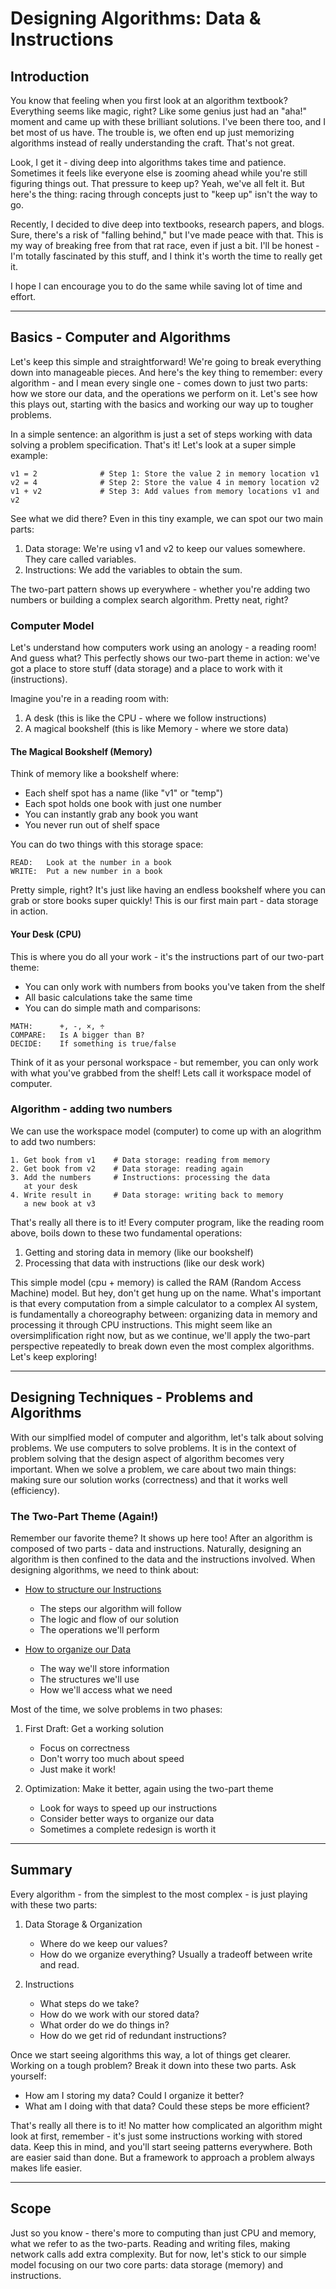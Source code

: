 # Designing Algorithms: Data & Instructions

## Introduction
You know that feeling when you first look at an algorithm textbook? Everything seems like magic, right? Like some genius just had an "aha!" moment and came up with these brilliant solutions. I've been there too, and I bet most of us have. The trouble is, we often end up just memorizing algorithms instead of really understanding the craft. That's not great.

Look, I get it - diving deep into algorithms takes time and patience. Sometimes it feels like everyone else is zooming ahead while you're still figuring things out. That pressure to keep up? Yeah, we've all felt it. But here's the thing: racing through concepts just to "keep up" isn't the way to go.

Recently, I decided to dive deep into textbooks, research papers, and blogs. Sure, there's a risk of "falling behind," but I've made peace with that. This is my way of breaking free from that rat race, even if just a bit. I'll be honest - I'm totally fascinated by this stuff, and I think it's worth the time to really get it.

I hope I can encourage you to do the same while saving lot of time and effort.

---

## Basics - Computer and Algorithms
Let's keep this simple and straightforward! We're going to break everything down into manageable pieces. And here's the key thing to remember: every algorithm - and I mean every single one - comes down to just two parts: how we store our data, and the operations we perform on it. Let's see how this plays out, starting with the basics and working our way up to tougher problems.

In a simple sentence: an algorithm is just a set of steps working with data solving a problem specification. That's it! Let's look at a super simple example:

```
v1 = 2              # Step 1: Store the value 2 in memory location v1
v2 = 4              # Step 2: Store the value 4 in memory location v2
v1 + v2             # Step 3: Add values from memory locations v1 and v2
```

See what we did there? Even in this tiny example, we can spot our two main parts:
1. Data storage: We're using v1 and v2 to keep our values somewhere. They care called variables.
2. Instructions: We add the variables to obtain the sum.

The two-part pattern shows up everywhere - whether you're adding two numbers or building a complex search algorithm. Pretty neat, right? 

### Computer Model
Let's understand how computers work using an anology - a reading room! And guess what? This perfectly shows our two-part theme in action: we've got a place to store stuff (data storage) and a place to work with it (instructions).

Imagine you're in a reading room with:
1. A desk (this is like the CPU - where we follow instructions)
2. A magical bookshelf (this is like Memory - where we store data)

#### The Magical Bookshelf (Memory)
Think of memory like a bookshelf where:
- Each shelf spot has a name (like "v1" or "temp")
- Each spot holds one book with just one number
- You can instantly grab any book you want
- You never run out of shelf space

You can do two things with this storage space:
```
READ:   Look at the number in a book
WRITE:  Put a new number in a book
```

Pretty simple, right? It's just like having an endless bookshelf where you can grab or store books super quickly! This is our first main part - data storage in action.

#### Your Desk (CPU)
This is where you do all your work - it's the instructions part of our two-part theme:
- You can only work with numbers from books you've taken from the shelf
- All basic calculations take the same time
- You can do simple math and comparisons:
```
MATH:      +, -, ×, ÷
COMPARE:   Is A bigger than B?
DECIDE:    If something is true/false
```

Think of it as your personal workspace - but remember, you can only work with what you've grabbed from the shelf! Lets call it workspace model of computer.

### Algorithm - adding two numbers
We can use the workspace model (computer) to come up with an alogrithm to add two numbers:
```
1. Get book from v1    # Data storage: reading from memory
2. Get book from v2    # Data storage: reading again
3. Add the numbers     # Instructions: processing the data
   at your desk
4. Write result in     # Data storage: writing back to memory
   a new book at v3
```

That's really all there is to it! Every computer program, like the reading room above, boils down to these two fundamental operations:
1. Getting and storing data in memory (like our bookshelf)
2. Processing that data with instructions (like our desk work)

This simple model (cpu + memory) is called the RAM (Random Access Machine) model. But hey, don't get hung up on the name. What's important is that every computation from a simple calculator to a complex AI system, is fundamentally a choreography between: organizing data in memory and processing it through CPU instructions. This might seem like an oversimplification right now, but as we continue, we'll apply the two-part perspective repeatedly to break down even the most complex algorithms. Let's keep exploring!

--- 

## Designing Techniques - Problems and Algorithms
With our simplfied model of computer and algorithm, let's talk about solving problems. We use computers to solve problems. It is in the context of problem solving that the design aspect of algorithm becomes very important. When we solve a problem, we care about two main things: making sure our solution works (correctness) and that it works well (efficiency).

### The Two-Part Theme (Again!)
Remember our favorite theme? It shows up here too! After an algorithm is composed of two parts - data and instructions. Naturally, designing an algorithm is then confined to the data and the instructions involved. When designing algorithms, we need to think about:

+ [How to structure our Instructions](instruction_design/InstructionDesign.md)
  - The steps our algorithm will follow
  - The logic and flow of our solution
  - The operations we'll perform

+ [How to organize our Data](datastructure/README.md)
  - The way we'll store information
  - The structures we'll use
  - How we'll access what we need

Most of the time, we solve problems in two phases:
1. First Draft: Get a working solution
   - Focus on correctness
   - Don't worry too much about speed
   - Just make it work!

2. Optimization: Make it better, again using the two-part theme
   - Look for ways to speed up our instructions
   - Consider better ways to organize our data
   - Sometimes a complete redesign is worth it

---

## Summary
Every algorithm - from the simplest to the most complex - is just playing with these two parts:

1. Data Storage & Organization   
   - Where do we keep our values?
   - How do we organize everything? Usually a tradeoff between write and read.

2. Instructions
   - What steps do we take?
   - How do we work with our stored data?
   - What order do we do things in?
   - How do we get rid of redundant instructions?

Once we start seeing algorithms this way, a lot of things get clearer. Working on a tough problem? Break it down into these two parts. Ask yourself:
- How am I storing my data? Could I organize it better?
- What am I doing with that data? Could these steps be more efficient?

That's really all there is to it! No matter how complicated an algorithm might look at first, remember - it's just some instructions working with stored data. Keep this in mind, and you'll start seeing patterns everywhere. Both are easier said than done. But a framework to approach a problem always makes life easier.

--- 

## Scope
Just so you know - there's more to computing than just CPU and memory, what we refer to as the two-parts. Reading and writing files, making network calls add extra complexity. But for now, let's stick to our simple model focusing on our two core parts: data storage (memory) and instructions.